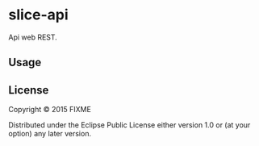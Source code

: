 # slice-api
Api web REST.

## Usage



## License

Copyright © 2015 FIXME

Distributed under the Eclipse Public License either version 1.0 or (at
your option) any later version.
